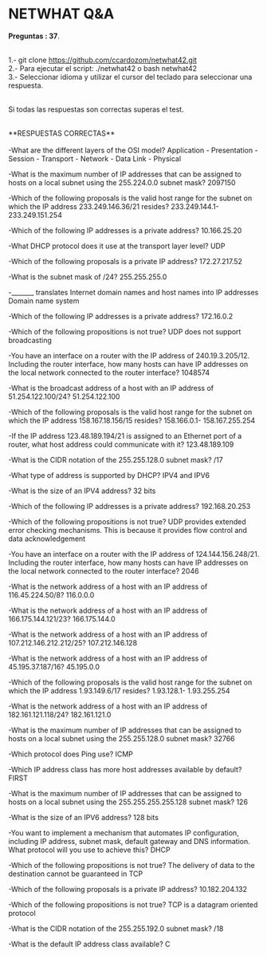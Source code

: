 # NETWHAT Q&A

**Preguntas : 37**.<br/><br/>

1.-     git clone https://github.com/ccardozom/netwhat42.git <br/>
2.-     Para ejecutar el script: ./netwhat42 o bash netwhat42 <br/>
3.-     Seleccionar idioma y utilizar el cursor del teclado para seleccionar una respuesta. <br/><br/>

Si todas las respuestas son correctas superas el test.

<br/>
**RESPUESTAS CORRECTAS** <br/><br/>
-What are the different layers of the OSI model?
Application - Presentation - Session - Transport - Network - Data Link - Physical

-What is the maximum number of IP addresses that can be assigned to hosts on a local subnet using the 255.224.0.0 subnet mask?
2097150

-Which of the following proposals is the valid host range for the subnet on which the IP address 233.249.146.36/21 resides?
233.249.144.1-233.249.151.254

-Which of the following IP addresses is a private address?
10.166.25.20

-What DHCP protocol does it use at the transport layer level?
UDP

-Which of the following proposals is a private IP address?
172.27.217.52

-What is the subnet mask of /24?
255.255.255.0

-_______ translates Internet domain names and host names into IP addresses
Domain name system

-Which of the following IP addresses is a private address?
172.16.0.2

-Which of the following propositions is not true?
UDP does not support broadcasting

-You have an interface on a router with the IP address of 240.19.3.205/12. Including the router interface, how many hosts can have IP addresses on the local network connected to the router interface?
1048574

-What is the broadcast address of a host with an IP address of 51.254.122.100/24?
51.254.122.100

-Which of the following proposals is the valid host range for the subnet on which the IP address 158.167.18.156/15 resides?
158.166.0.1- 158.167.255.254

-If the IP address 123.48.189.194/21 is assigned to an Ethernet port of a router, what host address could communicate with it?
123.48.189.109

-What is the CIDR notation of the 255.255.128.0 subnet mask?
/17

-What type of address is supported by DHCP?
IPV4 and IPV6

-What is the size of an IPV4 address?
32 bits

-Which of the following IP addresses is a private address?
192.168.20.253

-Which of the following propositions is not true?
UDP provides extended error checking mechanisms. This is because it provides flow control and data acknowledgement

-You have an interface on a router with the IP address of 124.144.156.248/21. Including the router interface, how many hosts can have IP addresses on the local network connected to the router interface?
2046

-What is the network address of a host with an IP address of 116.45.224.50/8?
116.0.0.0

-What is the network address of a host with an IP address of 166.175.144.121/23?
166.175.144.0

-What is the network address of a host with an IP address of 107.212.146.212.212/25?
107.212.146.128

-What is the network address of a host with an IP address of 45.195.37.187/16?
45.195.0.0

-Which of the following proposals is the valid host range for the subnet on which the IP address 1.93.149.6/17 resides?
1.93.128.1- 1.93.255.254

-What is the network address of a host with an IP address of 182.161.121.118/24?
182.161.121.0

-What is the maximum number of IP addresses that can be assigned to hosts on a local subnet using the 255.255.128.0 subnet mask?
32766

-Which protocol does Ping use?
ICMP

-Which IP address class has more host addresses available by default?
FIRST

-What is the maximum number of IP addresses that can be assigned to hosts on a local subnet using the 255.255.255.255.128 subnet mask?
126

-What is the size of an IPV6 address?
128 bits

-You want to implement a mechanism that automates IP configuration, including IP address, subnet mask, default gateway and DNS information. What protocol will you use to achieve this?
DHCP

-Which of the following propositions is not true?
The delivery of data to the destination cannot be guaranteed in TCP

-Which of the following proposals is a private IP address?
10.182.204.132

-Which of the following propositions is not true?
TCP is a datagram oriented protocol

-What is the CIDR notation of the 255.255.192.0 subnet mask?
/18

-What is the default IP address class available?
C
